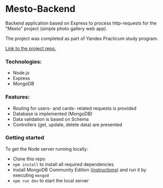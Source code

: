 # Mesto-Backend

Backend application based on Express to process http-requests for the "Mesto" project (simple photo gallery web app).

The project was completed as part of Yandex Practicum study program.

[Link to the project repo.](https://github.com/clericlvl2/express-mesto-gha)

### Technologies:

- Node.js
- Express
- MongoDB

### Features:

- Routing for users- and cards- related requests is provided
- Database is implemented (MongoDB)
- Data validation is based on Schema
- Controllers (get, update, delete data) are presented

### Getting started

To get the Node server running locally:

- Clone this repo
- `npm install` to install all required dependencies
- Install MongoDB Community Edition ([instructions](https://docs.mongodb.com/manual/installation/#tutorials)) and run it by executing `mongod`
- `npm run dev` to start the local server
